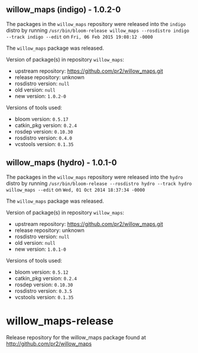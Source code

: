 ## willow_maps (indigo) - 1.0.2-0

The packages in the `willow_maps` repository were released into the `indigo` distro by running `/usr/bin/bloom-release willow_maps --rosdistro indigo --track indigo --edit` on `Fri, 06 Feb 2015 19:08:12 -0000`

The `willow_maps` package was released.

Version of package(s) in repository `willow_maps`:
- upstream repository: https://github.com/pr2/willow_maps.git
- release repository: unknown
- rosdistro version: `null`
- old version: `null`
- new version: `1.0.2-0`

Versions of tools used:
- bloom version: `0.5.17`
- catkin_pkg version: `0.2.4`
- rosdep version: `0.10.30`
- rosdistro version: `0.4.0`
- vcstools version: `0.1.35`


## willow_maps (hydro) - 1.0.1-0

The packages in the `willow_maps` repository were released into the `hydro` distro by running `/usr/bin/bloom-release --rosdistro hydro --track hydro willow_maps --edit` on `Wed, 01 Oct 2014 18:37:34 -0000`

The `willow_maps` package was released.

Version of package(s) in repository `willow_maps`:
- upstream repository: https://github.com/pr2/willow_maps.git
- release repository: unknown
- rosdistro version: `null`
- old version: `null`
- new version: `1.0.1-0`

Versions of tools used:
- bloom version: `0.5.12`
- catkin_pkg version: `0.2.4`
- rosdep version: `0.10.30`
- rosdistro version: `0.3.5`
- vcstools version: `0.1.35`


willow_maps-release
===================

Release repository for the willow_maps package found at http://github.com/pr2/willow_maps
